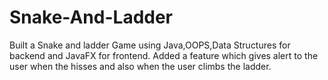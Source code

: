 # Snake-And-Ladder
Built a Snake and ladder Game using Java,OOPS,Data Structures for backend and JavaFX for frontend.
Added a feature which gives alert to the user when the hisses and also when the user climbs the ladder.
